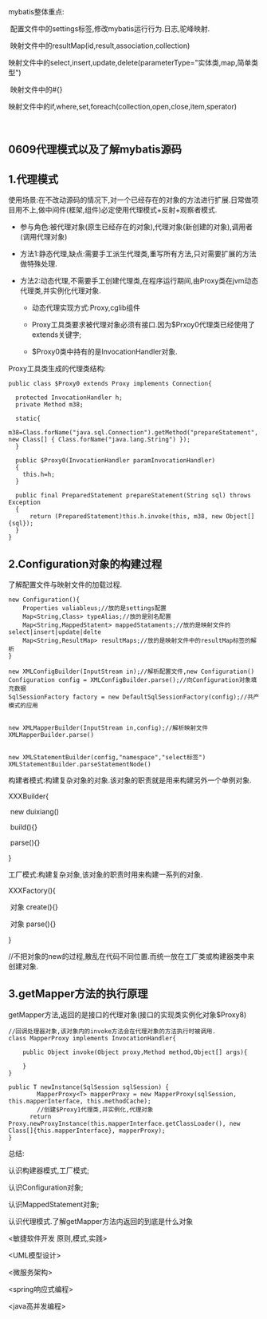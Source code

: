 mybatis整体重点:

​	配置文件中的settings标签,修改mybatis运行行为.日志,驼峰映射.

​	映射文件中的resultMap(id,result,association,collection)

​	映射文件中的select,insert,update,delete(parameterType="实体类,map,简单类型")

​	映射文件中的#{}

​	映射文件中的if,where,set,foreach(collection,open,close,item,sperator)

​	

## 0609代理模式以及了解mybatis源码

## 1.代理模式

使用场景:在不改动源码的情况下,对一个已经存在的对象的方法进行扩展.日常做项目用不上,做中间件(框架,组件)必定使用代理模式+反射+观察者模式.



- 参与角色:被代理对象(原生已经存在的对象),代理对象(新创建的对象),调用者(调用代理对象)

- 方法1:静态代理,缺点:需要手工派生代理类,重写所有方法,只对需要扩展的方法做特殊处理.

- 方法2:动态代理,不需要手工创建代理类,在程序运行期间,由Proxy类在jvm动态代理类,并实例化代理对象.

  - 动态代理实现方式:Proxy,cglib组件

  - Proxy工具类要求被代理对象必须有接口.因为$Prxoy0代理类已经使用了extends关键字;

  - $Proxy0类中持有的是InvocationHandler对象.


Proxy工具类生成的代理类结构:

```
public class $Proxy0 extends Proxy implements Connection{

  protected InvocationHandler h;
  private Method m38;
  
  static{
      m38=Class.forName("java.sql.Connection").getMethod("prepareStatement", new Class[] { Class.forName("java.lang.String") });
  }
  
  public $Proxy0(InvocationHandler paramInvocationHandler)
  {
    this.h=h;
  }
  
  public final PreparedStatement prepareStatement(String sql) throws Exception
  {
      return (PreparedStatement)this.h.invoke(this, m38, new Object[]{sql});
  }   
}
```



## 2.Configuration对象的构建过程

了解配置文件与映射文件的加载过程.

```
new Configuration(){
    Properties valiableus;//放的是settings配置
    Map<String,Class> typeAlias;//放的是别名配置
    Map<String,MappedStatent> mappedStataments;//放的是映射文件的select|insert|update|delte
    Map<String,ResultMap> resultMaps;//放的是映射文件中的resultMap标签的解析
}

new XMLConfigBuilder(InputStream in);//解析配置文件,new Configuration()
Configuration config = XMLConfigBuilder.parse();//向Configuration对象填充数据
SqlSessionFactory factory = new DefaultSqlSessionFactory(config);//共产模式的应用


new XMLMapperBuilder(InputStream in,config);//解析映射文件
XMLMapperBuilder.parse()


new XMLStatementBuilder(config,"namespace","select标签")
XMLStatementBuilder.parseStatementNode()
```



构建者模式:构建复杂对象的对象.该对象的职责就是用来构建另外一个单例对象.

XXXBuilder{

​	new duixiang()

​	build(){}

​	parse(){}	

}



工厂模式:构建复杂对象,该对象的职责时用来构建一系列的对象.

XXXFactory(){

​	对象 create(){}

​	对象 parse(){}

}



//不把对象的new的过程,散乱在代码不同位置.而统一放在工厂类或构建器类中来创建对象.



## 3.getMapper方法的执行原理

getMapper方法,返回的是接口的代理对象(接口的实现类实例化对象$Proxy8)

```
//回调处理器对象,该对象内的invoke方法会在代理对象的方法执行时被调用.
class MapperProxy implements InvocationHandler{
    
    public Object invoke(Object proxy,Method method,Object[] args){
        
    }
}
```



```
public T newInstance(SqlSession sqlSession) {
        MapperProxy<T> mapperProxy = new MapperProxy(sqlSession, this.mapperInterface, this.methodCache);
        //创建$Proxy1代理类,并实例化,代理对象
      return  Proxy.newProxyInstance(this.mapperInterface.getClassLoader(), new Class[]{this.mapperInterface}, mapperProxy);
}
```



总结:

认识构建器模式,工厂模式;

认识Configuration对象;

认识MappedStatement对象;

认识代理模式.了解getMapper方法内返回的到底是什么对象







<敏捷软件开发 原则,模式,实践>

<UML模型设计>

<微服务架构>

<spring响应式编程>

<java高并发编程>